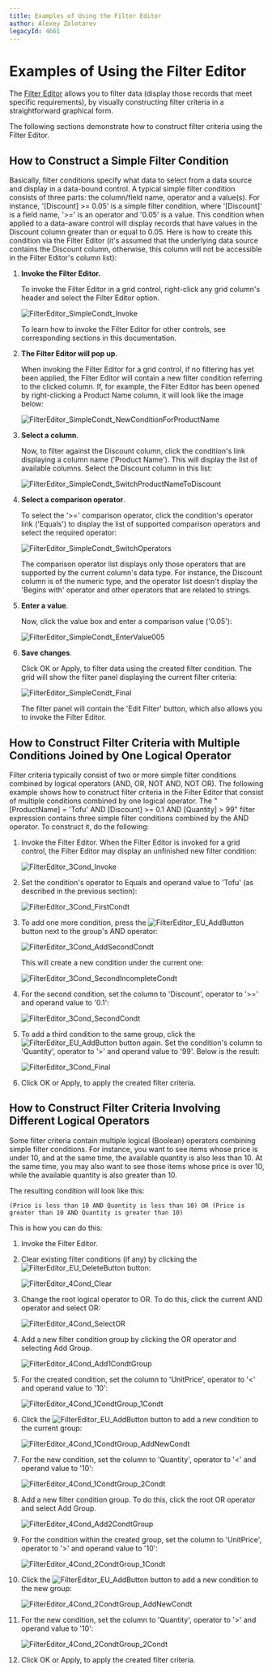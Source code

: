 ```yaml
---
title: Examples of Using the Filter Editor
author: Alexey Zolotarev
legacyId: 4661
---
```

# Examples of Using the Filter Editor
The [Filter Editor](filter-data-via-the-filter-editor.md) allows you to filter data (display those records that meet specific requirements), by visually constructing filter criteria in a straightforward graphical form.

The following sections demonstrate how to construct filter criteria using the Filter Editor.

## How to Construct a Simple Filter Condition
Basically, filter conditions specify what data to select from a data source and display in a data-bound control. A typical simple filter condition consists of three parts: the column/field name, operator and a value(s). For instance, '[Discount] &gt;= 0.05' is a simple filter condition, where '[Discount]' is a field name, '&gt;=' is an operator and '0.05' is a value. This condition when applied to a data-aware control will display records that have values in the Discount column greater than or equal to 0.05. Here is how to create this condition via the Filter Editor (it's assumed that the underlying data source contains the Discount column, otherwise, this column will not be accessible in the Filter Editor's column list):
1. **Invoke the Filter Editor.**
	
	To invoke the Filter Editor in a grid control, right-click any grid column's header and select the Filter Editor option.
	
	![FilterEditor_SimpleCondt_Invoke](../../images/img7312.png)
	
	To learn how to invoke the Filter Editor for other controls, see corresponding sections in this documentation.
2. **The Filter Editor will pop up.**
	
	When invoking the Filter Editor for a grid control, if no filtering has yet been applied, the Filter Editor will contain a new filter condition referring to the clicked column. If, for example, the Filter Editor has been opened by right-clicking a Product Name column, it will look like the image below:
	
	![FilterEditor_SimpleCondt_NewConditionForProductName](../../images/img7314.png)
3. **Select a column**.
	
	Now, to filter against the Discount column, click the condition's link displaying a column name ('Product Name'). This will display the list of available columns. Select the Discount column in this list:
	
	![FilterEditor_SimpleCondt_SwitchProductNameToDiscount](../../images/img7315.png)
4. **Select a comparison operator**.
	
	To select the '&gt;=' comparison operator, click the condition's operator link ('Equals') to display the list of supported comparison operators and select the required operator:
	
	![FilterEditor_SimpleCondt_SwitchOperators](../../images/img7316.png)
	
	The comparison operator list displays only those operators that are supported by the current column's data type. For instance, the Discount column is of the numeric type, and the operator list doesn't display the 'Begins with' operator and other operators that are related to strings.
5. **Enter a value**.
	
	Now, click the value box and enter a comparison value ('0.05'):
	
	![FilterEditor_SimpleCondt_EnterValue005](../../images/img7317.png)
6. **Save changes**.
	
	Click OK or Apply, to filter data using the created filter condition. The grid will show the filter panel displaying the current filter criteria:
	
	![FilterEditor_SimpleCondt_Final](../../images/img7318.png)
	
	The filter panel will contain the 'Edit Filter' button, which also allows you to invoke the Filter Editor.

## How to Construct Filter Criteria with Multiple Conditions Joined by One Logical Operator
Filter criteria typically consist of two or more simple filter conditions combined by logical operators (AND, OR, NOT AND, NOT OR). The following example shows how to construct filter criteria in the Filter Editor that consist of multiple conditions combined by one logical operator. The "[ProductName] = 'Tofu' AND [Discount] &gt;= 0.1 AND [Quantity] > 99" filter expression contains three simple filter conditions combined by the AND operator. To construct it, do the following:
1. Invoke the Filter Editor. When the Filter Editor is invoked for a grid control, the Filter Editor may display an unfinished new filter condition:
	
	![FilterEditor_3Cond_Invoke](../../images/img7328.png)
2. Set the condition's operator to Equals and operand value to 'Tofu' (as described in the previous section):
	
	![FilterEditor_3Cond_FirstCondt](../../images/img7329.png)
3. To add one more condition, press the ![FilterEditor_EU_AddButton](../../images/img7350.png) button next to the group's AND operator:
	
	![FilterEditor_3Cond_AddSecondCondt](../../images/img7330.png)
	
	This will create a new condition under the current one:
	
	![FilterEditor_3Cond_SecondIncompleteCondt](../../images/img7331.png)
4. For the second condition, set the column to 'Discount', operator to '>=' and operand value to '0.1':
	
	![FilterEditor_3Cond_SecondCondt](../../images/img7332.png)
5. To add a third condition to the same group, click the ![FilterEditor_EU_AddButton](../../images/img7350.png) button again. Set the condition's column to 'Quantity', operator to '>' and operand value to '99'. Below is the result:
	
	![FilterEditor_3Cond_Final](../../images/img7327.png)
6. Click OK or Apply, to apply the created filter criteria.

## How to Construct Filter Criteria Involving Different Logical Operators
Some filter criteria contain multiple logical (Boolean) operators combining simple filter conditions. For instance, you want to see items whose price is under 10, and at the same time, the available quantity is also less than 10. At the same time, you may also want to see those items whose price is over 10, while the available quantity is also greater than 10.

The resulting condition will look like this:

``(Price is less than 10 AND Quantity is less than 10) OR (Price is greater than 10 AND Quantity is greater than 10)``

This is how you can do this:
1. Invoke the Filter Editor.
2. Clear existing filter conditions (if any) by clicking the ![FilterEditor_EU_DeleteButton](../../images/img7351.png)  button:
	
	![FilterEditor_4Cond_Clear](../../images/img7394.png)
3. Change the root logical operator to OR. To do this, click the current AND operator and select OR:
	
	![FilterEditor_4Cond_SelectOR](../../images/img7396.png)
4. Add a new filter condition group by clicking the OR operator and selecting Add Group.
	
	![FilterEditor_4Cond_Add1CondtGroup](../../images/img7398.png)
5. For the created condition, set the column to 'UnitPrice', operator to '&lt;' and operand value to '10':
	
	![FilterEditor_4Cond_1CondtGroup_1Condt](../../images/img7399.png)
6. Click the ![FilterEditor_EU_AddButton](../../images/img7350.png) button to add a new condition to the current group:
	
	![FilterEditor_4Cond_1CondtGroup_AddNewCondt](../../images/img7403.png)
7. For the new condition, set the column to 'Quantity', operator to '&lt;' and operand value to '10':
	
	![FilterEditor_4Cond_1CondtGroup_2Condt](../../images/img7405.png)
8. Add a new filter condition group. To do this, click the root OR operator and select Add Group.
	
	![FilterEditor_4Cond_Add2CondtGroup](../../images/img7406.png)
9. For the condition within the created group, set the column to 'UnitPrice', operator to '&gt;' and operand value to '10':
	
	![FilterEditor_4Cond_2CondtGroup_1Condt](../../images/img7407.png)
10. Click the ![FilterEditor_EU_AddButton](../../images/img7350.png) button to add a new condition to the new group:
	
	![FilterEditor_4Cond_2CondtGroup_AddNewCondt](../../images/img7408.png)
11. For the new condition, set the column to 'Quantity', operator to '&gt;' and operand value to '10':
	
	![FilterEditor_4Cond_2CondtGroup_2Condt](../../images/img7410.png)
12. Click OK or Apply, to apply the created filter criteria.
